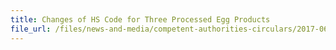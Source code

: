 ```yaml
---
title: Changes of HS Code for Three Processed Egg Products 
file_url: /files/news-and-media/competent-authorities-circulars/2017-06-08-CA2.pdf
---
```

